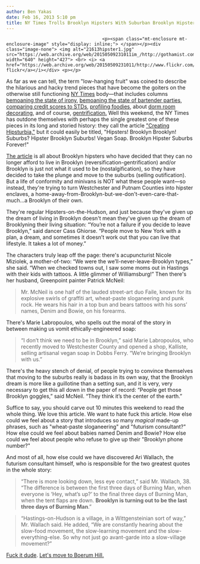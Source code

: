```yaml
---
author: Ben Yakas
date: Feb 16, 2013 5:10 pm
title: NY Times Trolls Brooklyn Hipsters With Suburban Brooklyn Hipsters Story
---
```


	
										<p><span class="mt-enclosure mt-enclosure-image" style="display: inline;"> </span></p><div class="image-none"> <img alt="21613hipster1.jpg" src="https://web.archive.org/web/20150509231011im_/http://gothamist.com/attachments/byakas/21613hipster1.jpg" width="640" height="427"> <br> <i> <a href="https://web.archive.org/web/20150509231011/http://www.flickr.com/photos/tobinbridge/3548180517/">tobinbridge&apos;s flickr</a></i></div> <p></p>

<p>As far as we can tell, the term &quot;low-hanging fruit&quot; was coined to describe the hilarious and hacky trend pieces that have become the goiters on the otherwise still functioning <a href="https://web.archive.org/web/20150509231011/http://gothamist.com/tags/nytimes">NY Times</a> body&#x2014;that includes columns <a href="https://web.archive.org/web/20150509231011/http://gothamist.com/2012/11/18/ny_times_trys_on_thought_catalogue.php">bemoaning the state of irony</a>, <a href="https://web.archive.org/web/20150509231011/http://gothamist.com/2010/12/09/if_you_dont_hire_a_bartender_for_yo.php">bemoaning the state of bartender parties</a>, <a href="https://web.archive.org/web/20150509231011/http://gothamist.com/2012/12/26/ny_times_a_bad_credit_score_is_like.php"> comparing credit scores to STDs</a>, <a href="https://web.archive.org/web/20150509231011/http://gothamist.com/2013/01/13/are_young_foodies_squandering_their.php">profiling foodies</a>, about <a href="https://web.archive.org/web/20150509231011/http://gothamist.com/2012/08/30/if_you_dont_have_a_chandelier_in_yo.php">dorm room decorating</a>, and of course, <a href="https://web.archive.org/web/20150509231011/http://gothamist.com/2012/07/22/ny_times_drops_mother_of_all_gentri.php">gentrification.</a> Well this weekend, the NY Times has outdone themselves with perhaps the single greatest one of these pieces in its long and storied history: they call the article <a href="https://web.archive.org/web/20150509231011/http://www.nytimes.com/2013/02/17/fashion/creating-hipsturbia-in-the-suburbs-of-new-york.html?partner=rss&amp;emc=rss&amp;_r=1&amp;">&quot;Creating Hipsturbia,&quot;</a> but it could easily be titled, &quot;Hipsters! Brooklyn Brooklyn! Suburbs? Hipster Brooklyn Suburbs! Vegan Soap. Brooklyn Hipster Suburbs Forever!&quot;</p>

<p><a href="https://web.archive.org/web/20150509231011/http://www.nytimes.com/2013/02/17/fashion/creating-hipsturbia-in-the-suburbs-of-new-york.html?partner=rss&amp;emc=rss&amp;_r=1&amp;">The article</a> is all about Brooklyn hipsters who have decided that they can no longer afford to live in Brooklyn (reversification-gentrification) and/or Brooklyn is just not what it used to be (nostalgification), so they have decided to take the plunge and move to the suburbs (selling outification). But a life of conformity and minivans is NOT what these people want&#x2014;so instead, they&apos;re trying to turn Westchester and Putnam Counties into hipster enclaves, a home-away-from-Brooklyn-but-we-don&apos;t-even-care-that-much...a Brooklyn of their own. </p>

<p>They&apos;re regular Hipsters-on-the-Hudson, and just because they&apos;ve given up the dream of living in Brooklyn doesn&apos;t mean they&apos;ve given up the dream of Brooklyning their living situation: &#x201C;You&#x2019;re not a failure if you decide to leave Brooklyn,&#x201D; said dancer Cass Ghiorse. &#x201C;People move to New York with a plan, a dream, and sometimes it doesn&#x2019;t work out that you can live that lifestyle. It takes a lot of money.&#x201D;</p>

<p>The characters truly leap off the page: there&apos;s acupuncturist Nicole Miziolek, a mother-of-two: &#x201C;We were the we&#x2019;ll-never-leave-Brooklyn types,&#x201D; she said. &#x201C;When we checked towns out, I saw some moms out in Hastings with their kids with tattoos. A little glimmer of Williamsburg!&#x201D; Then there&apos;s her husband, Greenpoint painter Patrick McNeil:</p>

<blockquote>Mr. McNeil is one half of the lauded street-art duo Faile, known for its explosive swirls of graffiti art, wheat-paste sloganeering and punk rock. He wears his hair in a top bun and bears tattoos with his sons&#x2019; names, Denim and Bowie, on his forearms. </blockquote>

<p>There&apos;s Marie Labropoulos, who spells out the moral of the story in between making us vomit ethically-engineered soap:</p>

<blockquote>&#x201C;I don&#x2019;t think we need to be in Brooklyn,&#x201D; said Marie Labropoulos, who recently moved to Westchester County and opened a shop, Kalliste, selling artisanal vegan soap in Dobbs Ferry. &#x201C;We&#x2019;re bringing Brooklyn with us.&#x201D;</blockquote>

<p>There&apos;s the heavy stench of denial, of people trying to convince themselves that moving to the suburbs really is badass in its own way, that the Brooklyn dream is more like  a guillotine than a setting sun, and it is very, very necessary to get this all down in the paper of record: &#x201C;People get those Brooklyn goggles,&#x201D; said McNeil. &#x201C;They think it&#x2019;s the center of the earth.&#x201D;</p>

<p>Suffice to say, you should carve out 10 minutes this weekend to read the whole thing. We love this article. We want to hate fuck this article. How else could we feel about a story that introduces so many <em>magical</em> made-up phrases, such as &quot;wheat-paste sloganeering&quot; and &quot;futurism consultant?&quot; How else could we feel about babies named Denim and Bowie? How else could we feel about people who refuse to give up their &quot;Brooklyn phone number?&quot; </p>

<p>And most of all, how else could we have discovered Ari Wallach, the futurism consultant himself, who is responsible for the two greatest quotes in the whole story:</p>

<blockquote>&#x201C;There is more looking down, less eye contact,&#x201D; said Mr. Wallach, 38. &#x201C;The difference is between the first three days of Burning Man, when everyone is &#x2018;Hey, what&#x2019;s up?&#x2019; to the final three days of Burning Man, when the tent flaps are down. <strong>Brooklyn is turning out to be the last three days of Burning Man</strong>.&#x201D;</blockquote>

<blockquote>&#x201C;Hastings-on-Hudson is a village, in a Wittgensteinian sort of way,&#x201D; Mr. Wallach said. He added, &#x201C;We are constantly hearing about the slow-food movement, the slow-learning movement and the slow-everything-else. So why not just go avant-garde into a slow-village movement?&#x201D;</blockquote>

<p><a href="https://web.archive.org/web/20150509231011/http://www.youtube.com/watch?v=puIstclBcO0">Fuck it dude</a>. <a href="https://web.archive.org/web/20150509231011/http://www.vogue.com/magazine/article/american-pastoral-miranda-brooks-and-bastien-halard-brooklyn-home/#2">Let&apos;s move to Boerum Hill.</a> </p>					
										
									
				